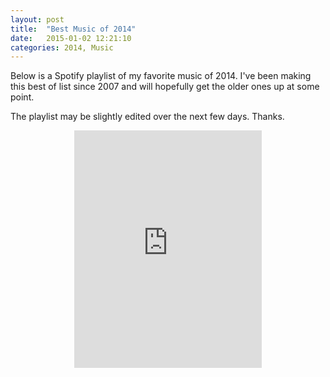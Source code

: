 ```yaml
---
layout: post
title:  "Best Music of 2014"
date:   2015-01-02 12:21:10
categories: 2014, Music
---
```


Below is a Spotify playlist of my favorite music of 2014. I've been making this best of list since 2007 and will hopefully get the older ones up at some point. 

The playlist may be slightly edited over the next few days. Thanks. 

<center>
<iframe src="https://embed.spotify.com/?uri=spotify:user:nygeog:playlist:4EBV6FILEjykKNpG1B2G4y" width="300" height="380" frameborder="0" allowtransparency="true"></iframe></center>
